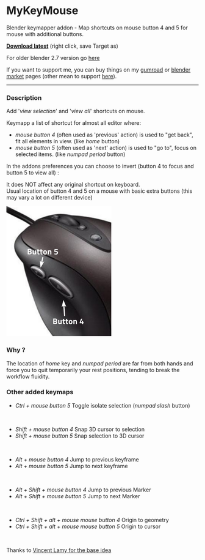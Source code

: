 # MyKeyMouse
Blender keymapper addon - Map shortcuts on mouse button 4 and 5 for mouse with additional buttons.

**[Download latest](https://github.com/Pullusb/MyKeyMouse/archive/refs/heads/master.zip)** (right click, save Target as)  

For older blender 2.7 version go [here](https://github.com/Pullusb/SB_blender_addons_old_2_7)

If you want to support me, you can buy things on my [gumroad](https://pullusb.gumroad.com) or [blender market](https://blendermarket.com/creators/pullup) pages (other mean to support [here](http://www.samuelbernou.fr/donate)).

--------
  
### Description
  
Add '*view selection*' and '*view all*' shortcuts on mouse.
  
Keymapp a list of shortcut for almost all editor where:
- *mouse button 4* (often used as 'previous' action) is used to "get back", fit all elements in view. (like *home* button)
- *mouse button 5* (often used as 'next' action) is used to "go to", focus on selected items. (like *numpad period* button)

In the addons preferences you can choose to invert (button 4 to focus and button 5 to view all) :

It does NOT affect any original shortcut on keyboard.
<br/>
Usual location of button 4 and 5 on a mouse with basic extra buttons (this may vary a lot on different device)

![mouse with additional buttons 4 and 5](https://github.com/Pullusb/images_repo/blob/master/Mouse_button-4-5_zoom.png)
  
  
### Why ?
The location of *home* key and *numpad period* are far from both hands and force you to quit temporarily your rest positions, tending to break the workflow fluidity.
<br/>

### Other added keymaps

- *Ctrl + mouse button 5* Toggle isolate selection (*numpad slash* button)
<br/>

- *Shift + mouse button 4* Snap 3D cursor to selection  
- *Shift + mouse button 5* Snap selection to 3D cursor  
<br/>

- *Alt + mouse button 4* Jump to previous keyframe  
- *Alt + mouse button 5* Jump to next keyframe  
<br/>

- *Alt + Shift + mouse button 4* Jump to previous Marker  
- *Alt + Shift + mouse button 5* Jump to next Marker  
<br/>

- *Ctrl + Shift + alt + mouse mouse button 4* Origin to geometry
- *Ctrl + Shift + alt + mouse mouse button 5* Origin to cursor
<br/>

<!--
- *Ctrl + mouse button 4* Recenter the view on mouse cursor (like "Alt+F"), can be inverted in addon prefs  
- *Ctrl + mouse button 5* Toggle isolate selection (*numpad slash* button), can be inverted in addon prefs  
-->
 
Thanks to [Vincent Lamy for the base idea](https://www.nothing-is-3d.com/article22/blender-utiliser-les-boutons-lateraux-de-la-souris)
